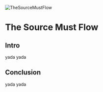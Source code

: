![TheSourceMustFlow](https://static.lisias.net/img/memes/TheSourceMustFlow.jpg)

# The Source Must Flow

## Intro

yada yada

## Conclusion

yada yada
